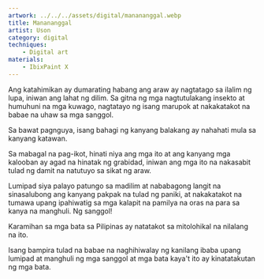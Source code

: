 ```yaml
---
artwork: ../../../assets/digital/manananggal.webp
title: Manananggal
artist: Uson
category: digital
techniques:
    - Digital art
materials:
    - IbixPaint X
---
```


Ang katahimikan ay dumarating habang ang araw ay nagtatago sa ilalim ng lupa, iniwan ang lahat ng dilim. Sa gitna ng mga nagtutulakang insekto at humuhuni na mga kuwago, nagtatayo ng isang marupok at nakakatakot na babae na uhaw sa mga sanggol.

Sa bawat pagnguya, isang bahagi ng kanyang balakang ay nahahati mula sa kanyang katawan.

Sa mabagal na pag-ikot, hinati niya ang mga ito at ang kanyang mga kalooban ay agad na hinatak ng grabidad, iniwan ang mga ito na nakasabit tulad ng damit na natutuyo sa sikat ng araw.

Lumipad siya palayo patungo sa madilim at nababagong langit na sinasalubong ang kanyang pakpak na tulad ng paniki, at nakakatakot na tumawa upang ipahiwatig sa mga kalapit na pamilya na oras na para sa kanya na manghuli. Ng sanggol!

Karamihan sa mga bata sa Pilipinas ay natatakot sa mitolohikal na nilalang na ito.

Isang bampira tulad na babae na naghihiwalay ng kanilang ibaba upang lumipad at manghuli ng mga sanggol at mga bata kaya't ito ay kinatatakutan ng mga bata.

